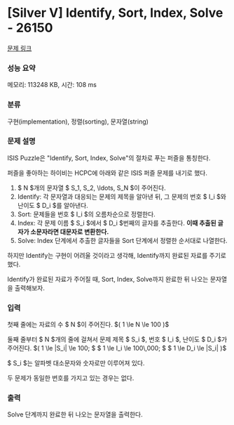 # [Silver V] Identify, Sort, Index, Solve - 26150 

[문제 링크](https://www.acmicpc.net/problem/26150) 

### 성능 요약

메모리: 113248 KB, 시간: 108 ms

### 분류

구현(implementation), 정렬(sorting), 문자열(string)

### 문제 설명

<p>ISIS Puzzle은 "Identify, Sort, Index, Solve"의 절차로 푸는 퍼즐을 통칭한다.</p>

<p>퍼즐을 좋아하는 하이비는 HCPC에 아래와 같은 ISIS 퍼즐 문제를 내기로 했다.</p>

<ol>
	<li>$ N $개의 문자열 $ S_1, S_2, \ldots, S_N $이 주어진다.</li>
	<li>Identify: 각 문자열과 대응되는 문제의 제목을 알아낸 뒤, 그 문제의 번호 $ I_i $와 난이도 $ D_i $를 알아낸다.</li>
	<li>Sort: 문제들을 번호 $ I_i $의 오름차순으로 정렬한다.</li>
	<li>Index: 각 문제 이름 $ S_i $에서 $ D_i $번째의 글자를 추출한다. <strong>이때 추출된 글자가 소문자라면 대문자로 변환한다.</strong></li>
	<li>Solve: Index 단계에서 추출한 글자들을 Sort 단계에서 정렬한 순서대로 나열한다.</li>
</ol>

<p>하지만 Identify는 구현이 어려울 것이라고 생각해, Identify까지 완료된 자료를 주기로 했다.</p>

<p>Identify가 완료된 자료가 주어질 때, Sort, Index, Solve까지 완료한 뒤 나오는 문자열을 출력해보자.</p>

### 입력 

 <p>첫째 줄에는 자료의 수 $ N $이 주어진다. $( 1 \le N \le 100 )$</p>

<p>둘째 줄부터 $ N $개의 줄에 걸쳐서 문제 제목 $ S_i $, 번호 $ I_i $, 난이도 $ D_i $가 주어진다. $( 1 \le |S_i| \le 100; $ $ 1 \le I_i \le 100\,000; $ $ 1 \le D_i \le |S_i| )$</p>

<p>$ S_i $는 알파벳 대소문자와 숫자로만 이루어져 있다.</p>

<p>두 문제가 동일한 번호를 가지고 있는 경우는 없다.</p>

### 출력 

 <p>Solve 단계까지 완료한 뒤 나오는 문자열을 출력한다.</p>

